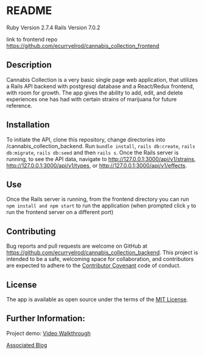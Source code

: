 # README

Ruby Version 2.7.4
Rails Version 7.0.2

link to frontend repo https://github.com/ecurryelrod/cannabis_collection_frontend

## Description
Cannabis Collection is a very basic single page web application, that utilizes a Rails API backend with postgresql database and a React/Redux frontend, with room for growth. The app gives the ability to add, edit, and delete experiences one has had with certain strains of marijuana for future reference.

## Installation
To initiate the API, clone this repository, change directories into /cannabis_collection_backend. Run `bundle install`, `rails db:create`, `rails db:migrate`, `rails db:seed` and then `rails s`. Once the Rails server is running, to see the API data, navigate to http://127.0.0.1:3000/api/v1/strains, http://127.0.0.1:3000/api/v1/types, or http://127.0.0.1:3000/api/v1/effects.

## Use
Once the Rails server is running, from the frontend directory you can run `npm install and npm start` to run the application (when prompted click `y` to run the frontend server on a different port)

## Contributing
Bug reports and pull requests are welcome on GitHub at https://github.com/ecurryelrod/cannabis_collection_backend. This project is intended to be a safe, welcoming space for collaboration, and contributors are expected to adhere to the [Contributor Covenant](http://contributor-covenant.org) code of conduct.

## License

The app is available as open source under the terms of the [MIT License](https://opensource.org/licenses/MIT).

## Further Information:

Project demo:
[Video Walkthrough]()

[Associated Blog]()
